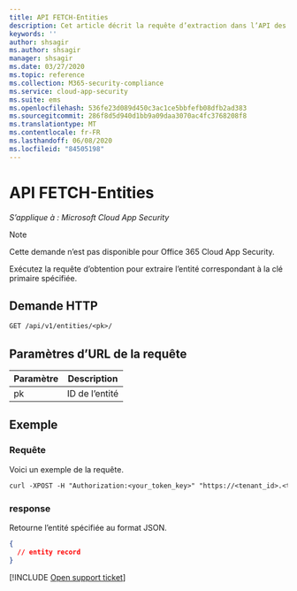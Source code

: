 ```yaml
---
title: API FETCH-Entities
description: Cet article décrit la requête d’extraction dans l’API des entités de Cloud App Security.
keywords: ''
author: shsagir
ms.author: shsagir
manager: shsagir
ms.date: 03/27/2020
ms.topic: reference
ms.collection: M365-security-compliance
ms.service: cloud-app-security
ms.suite: ems
ms.openlocfilehash: 536fe23d089d450c3ac1ce5bbfefb08dfb2ad383
ms.sourcegitcommit: 286f8d5d940d1bb9a09daa3070ac4fc3768208f8
ms.translationtype: MT
ms.contentlocale: fr-FR
ms.lasthandoff: 06/08/2020
ms.locfileid: "84505198"
---
```

# <a name="fetch---entities-api"></a>API FETCH-Entities

*S’applique à : Microsoft Cloud App Security*

> [!NOTE]
> Cette demande n’est pas disponible pour Office 365 Cloud App Security.

Exécutez la requête d’obtention pour extraire l’entité correspondant à la clé primaire spécifiée.

## <a name="http-request"></a>Demande HTTP

```rest
GET /api/v1/entities/<pk>/
```

## <a name="request-url-parameters"></a>Paramètres d’URL de la requête

| Paramètre | Description |
| --- | --- |
| pk | ID de l’entité |

## <a name="example"></a>Exemple

### <a name="request"></a>Requête

Voici un exemple de la requête.

```rest
curl -XPOST -H "Authorization:<your_token_key>" "https://<tenant_id>.<tenant_region>.contoso.com/api/v1/entities/<pk>/"
```

### <a name="response"></a>response

Retourne l’entité spécifiée au format JSON.

```json
{
  // entity record
}
```

[!INCLUDE [Open support ticket](includes/support.md)]
